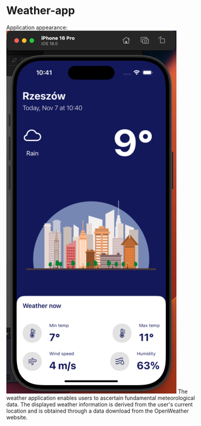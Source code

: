 # Weather-app
Application appearance: ![screenshot](WeatherView.PNG)
The weather application enables users to ascertain fundamental meteorological data. The displayed weather information is derived from the user's current location and is obtained through a data download from the OpenWeather website.
